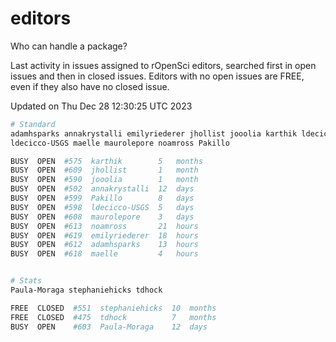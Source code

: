 # editors

Who can handle a package?

Last activity in issues assigned to rOpenSci editors, searched first in open
issues and then in closed issues. Editors with no open issues are FREE, even if
they also have no closed issue.


Updated on Thu Dec 28 12:30:25 UTC 2023

```bash
# Standard
adamhsparks annakrystalli emilyriederer jhollist jooolia karthik ldecicco
ldecicco-USGS maelle maurolepore noamross Pakillo

BUSY  OPEN  #575  karthik        5   months
BUSY  OPEN  #609  jhollist       1   month
BUSY  OPEN  #590  jooolia        1   month
BUSY  OPEN  #502  annakrystalli  12  days
BUSY  OPEN  #599  Pakillo        8   days
BUSY  OPEN  #598  ldecicco-USGS  5   days
BUSY  OPEN  #608  maurolepore    3   days
BUSY  OPEN  #613  noamross       21  hours
BUSY  OPEN  #619  emilyriederer  18  hours
BUSY  OPEN  #612  adamhsparks    13  hours
BUSY  OPEN  #618  maelle         4   hours


# Stats
Paula-Moraga stephaniehicks tdhock

FREE  CLOSED  #551  stephaniehicks  10  months
FREE  CLOSED  #475  tdhock          7   months
BUSY  OPEN    #603  Paula-Moraga    12  days
```
